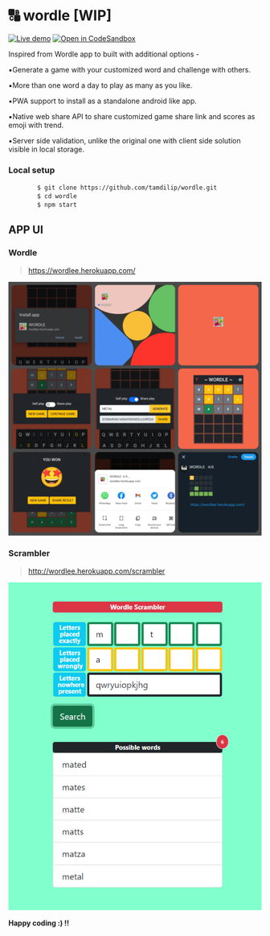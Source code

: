# 🔠 wordle [WIP]

[![Live demo](https://img.shields.io/badge/Heroku-Live%20demo-violet?style=flat-square&logo=heroku&logoColor=violet)](https://wordlee.herokuapp.com/)
[![Open in CodeSandbox](https://img.shields.io/badge/CodeSandbox-Ready--to--Code-green?style=flat-square&logo=codesandbox)](https://codesandbox.io/s/github/tamdilip/wordle)

Inspired from Wordle app to built with additional options -

▪️Generate a game with your customized word and challenge with others.

▪️More than one word a day to play as many as you like.

▪️PWA support to install as a standalone android like app.

▪️Native web share API to share customized game share link and scores as emoji with trend. 

▪️Server side validation, unlike the original one with client side solution visible in local storage.



### Local setup

```sh
        $ git clone https://github.com/tamdilip/wordle.git
        $ cd wordle
        $ npm start
```

## APP UI

### Wordle
> https://wordlee.herokuapp.com/

![Image of demo-ui](https://raw.githubusercontent.com/tamdilip/wordle/main/public/images/docs/0_demo_pwa_collage.jpg)

### Scrambler
> http://wordlee.herokuapp.com/scrambler

![Image of demo-scrambler-ui](https://raw.githubusercontent.com/tamdilip/wordle/main/public/images/docs/93_demo_scrambler.png)


**Happy coding :) !!**
